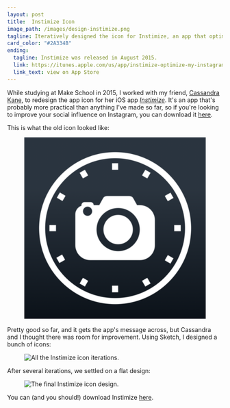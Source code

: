 ```yaml
---
layout: post
title:  Instimize Icon
image_path: /images/design-instimize.png
tagline: Iteratively designed the icon for Instimize, an app that optimizes your social media presence
card_color: "#2A334B"
ending:
  tagline: Instimize was released in August 2015.
  link: https://itunes.apple.com/us/app/instimize-optimize-my-instagram/id1027067170?mt=8
  link_text: view on App Store
---
```


While studying at Make School in 2015, I worked with my friend, [Cassandra Kane][ck-github], to redesign the app icon for her iOS app *[Instimize][instimize-link]*. It's an app that's probably more practical than anything I've made so far, so if you're looking to improve your social influence on Instagram, you can download it [here][instimize-link].

This is what the old icon looked like:

<figure>
    <img class="responsive-icon" src="/images/designs/instimize/instimize-old.png" alt="The old Instimize icon.">
</figure>

Pretty good so far, and it gets the app's message across, but Cassandra and I thought there was room for improvement. Using Sketch, I designed a bunch of icons:

<figure class="lazyload" data-expand="-20">
    <img class="lazyload" data-src="/images/designs/instimize/instimize-designs.png" alt="All the Instimize icon iterations.">
</figure>

After several iterations, we settled on a flat design:

<figure class="lazyload" data-expand="-20">
    <img class="responsive-icon lazyload" data-src="/images/designs/instimize/instimize-final.png" alt="The final Instimize icon design.">
</figure>

You can (and you should!) download Instimize [here][instimize-link].

[ck-github]:      https://github.com/cassandrakane
[instimize-link]: https://itunes.apple.com/us/app/instimize-optimize-my-instagram/id1027067170?mt=8
